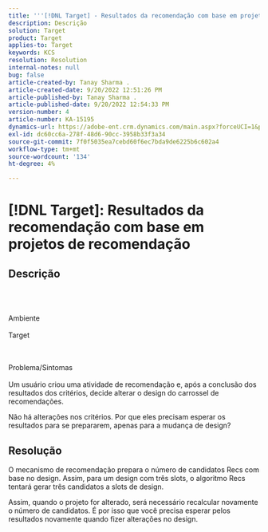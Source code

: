 ```yaml
---
title: '''[!DNL Target] - Resultados da recomendação com base em projetos de recomendação"'
description: Descrição
solution: Target
product: Target
applies-to: Target
keywords: KCS
resolution: Resolution
internal-notes: null
bug: false
article-created-by: Tanay Sharma .
article-created-date: 9/20/2022 12:51:26 PM
article-published-by: Tanay Sharma .
article-published-date: 9/20/2022 12:54:33 PM
version-number: 4
article-number: KA-15195
dynamics-url: https://adobe-ent.crm.dynamics.com/main.aspx?forceUCI=1&pagetype=entityrecord&etn=knowledgearticle&id=34eb26ea-e238-ed11-9db1-002248086735
exl-id: dc60cc6a-278f-48d6-90cc-3958b33f3a34
source-git-commit: 7f0f5035ea7cebd60f6ec7bda9de6225b6c602a4
workflow-type: tm+mt
source-wordcount: '134'
ht-degree: 4%

---
```


# [!DNL Target]: Resultados da recomendação com base em projetos de recomendação

## Descrição

<br><br><br>Ambiente<br><br>
Target


<br><br>Problema/Sintomas<br><br>
Um usuário criou uma atividade de recomendação e, após a conclusão dos resultados dos critérios, decide alterar o design do carrossel de recomendações.



Não há alterações nos critérios. Por que eles precisam esperar os resultados para se prepararem, apenas para a mudança de design?


## Resolução


O mecanismo de recomendação prepara o número de candidatos Recs com base no design. Assim, para um design com três slots, o algoritmo Recs tentará gerar três candidatos a slots de design.

Assim, quando o projeto for alterado, será necessário recalcular novamente o número de candidatos. É por isso que você precisa esperar pelos resultados novamente quando fizer alterações no design.
